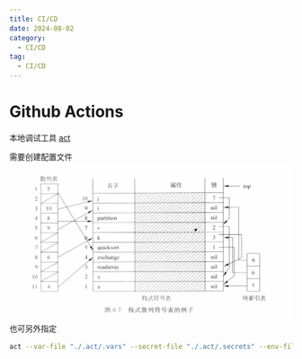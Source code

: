 ```yaml
---
title: CI/CD
date: 2024-08-02
category:
  - CI/CD
tag:
  - CI/CD
---
```


# Github Actions

本地调试工具 [act](https://github.com/nektos/act)

需要创建配置文件
![alt text](image-1.png)
也可另外指定
```sh
act --var-file "./.act/.vars" --secret-file "./.act/.secrets" --env-file "./.act/.env" {{other}}
```
